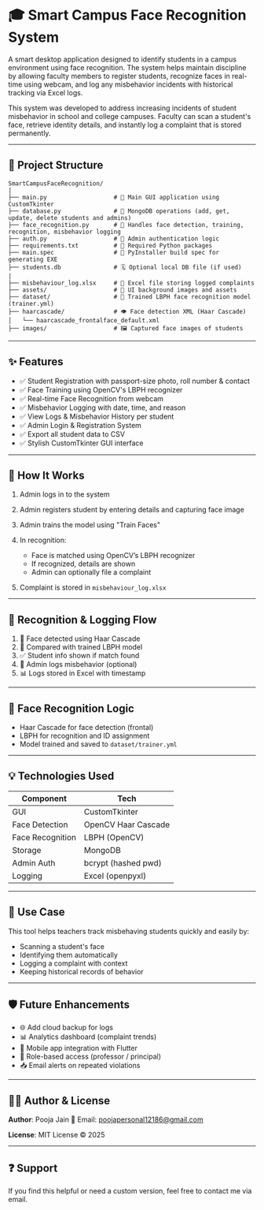 # 🎓 Smart Campus Face Recognition System

A smart desktop application designed to identify students in a campus environment using face recognition. The system helps maintain discipline by allowing faculty members to register students, recognize faces in real-time using webcam, and log any misbehavior incidents with historical tracking via Excel logs.

This system was developed to address increasing incidents of student misbehavior in school and college campuses. Faculty can scan a student's face, retrieve identity details, and instantly log a complaint that is stored permanently.

---

## 📁 Project Structure

```
SmartCampusFaceRecognition/
|
├── main.py                   # 🔧 Main GUI application using CustomTkinter
├── database.py               # 🔗 MongoDB operations (add, get, update, delete students and admins)
├── face_recognition.py       # 🤖 Handles face detection, training, recognition, misbehavior logging
├── auth.py                   # 🔐 Admin authentication logic
├── requirements.txt          # 📆 Required Python packages
├── main.spec                 # 🐍 PyInstaller build spec for generating EXE
├── students.db               # 🗓 Optional local DB file (if used)
|
├── misbehaviour_log.xlsx     # 📄 Excel file storing logged complaints
├── assets/                   # 🎨 UI background images and assets
├── dataset/                  # 🧠 Trained LBPH face recognition model (trainer.yml)
├── haarcascade/              # 👁 Face detection XML (Haar Cascade)
│   └── haarcascade_frontalface_default.xml
├── images/                   # 🖼 Captured face images of students
```

---

## ✨ Features

* ✅ Student Registration with passport-size photo, roll number & contact
* ✅ Face Training using OpenCV's LBPH recognizer
* ✅ Real-time Face Recognition from webcam
* ✅ Misbehavior Logging with date, time, and reason
* ✅ View Logs & Misbehavior History per student
* ✅ Admin Login & Registration System
* ✅ Export all student data to CSV
* ✅ Stylish CustomTkinter GUI interface

---

## 🧠 How It Works

1. Admin logs in to the system
2. Admin registers student by entering details and capturing face image
3. Admin trains the model using "Train Faces"
4. In recognition:

   * Face is matched using OpenCV’s LBPH recognizer
   * If recognized, details are shown
   * Admin can optionally file a complaint
5. Complaint is stored in `misbehaviour_log.xlsx`

---

## 🔄 Recognition & Logging Flow

1. 🧑 Face detected using Haar Cascade
2. 🧠 Compared with trained LBPH model
3. ✅ Student info shown if match found
4. 📝 Admin logs misbehavior (optional)
5. 📊 Logs stored in Excel with timestamp

---

## 📸 Face Recognition Logic

* Haar Cascade for face detection (frontal)
* LBPH for recognition and ID assignment
* Model trained and saved to `dataset/trainer.yml`

---

## 💡 Technologies Used

| Component        | Tech                |
| ---------------- | ------------------- |
| GUI              | CustomTkinter       |
| Face Detection   | OpenCV Haar Cascade |
| Face Recognition | LBPH (OpenCV)       |
| Storage          | MongoDB             |
| Admin Auth       | bcrypt (hashed pwd) |
| Logging          | Excel (openpyxl)    |

---

## 🚨 Use Case

This tool helps teachers track misbehaving students quickly and easily by:

* Scanning a student's face
* Identifying them automatically
* Logging a complaint with context
* Keeping historical records of behavior

---

## 🛡 Future Enhancements

* 🌐 Add cloud backup for logs
* 📊 Analytics dashboard (complaint trends)
* 📲 Mobile app integration with Flutter
* 👮 Role-based access (professor / principal)
* 📥 Email alerts on repeated violations

---

## 👩‍💻 Author & License

**Author**: Pooja Jain
📧 Email: [poojapersonal12186@gmail.com](mailto:poojapersonal12186@gmail.com)

**License**: MIT License © 2025

---

## ❓ Support

If you find this helpful or need a custom version, feel free to contact me via email.
